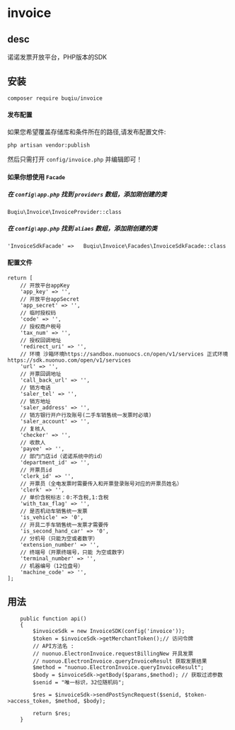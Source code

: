 # invoice

## desc

诺诺发票开放平台，PHP版本的SDK

## 安装

```
composer require buqiu/invoice
```

#### 发布配置

如果您希望覆盖存储库和条件所在的路径,请发布配置文件:

```shell script
php artisan vendor:publish
```

然后只需打开 `config/invoice.php` 并编辑即可！

#### 如果你想使用 `Facade`

##### 在 `config\app.php` 找到 `providers` 数组，添加刚创建的类

```
Buqiu\Invoice\InvoiceProvider::class
```

##### 在 `config\app.php` 找到 `aliaes` 数组，添加刚创建的类

```
'InvoiceSdkFacade' =>   Buqiu\Invoice\Facades\InvoiceSdkFacade::class
```

#### 配置文件

```
return [
    // 开放平台appKey
    'app_key' => '',
    // 开放平台appSecret
    'app_secret' => '',
    // 临时授权码
    'code' => '',
    // 授权商户税号
    'tax_num' => '',
    // 授权回调地址
    'redirect_uri' => '',
    // 环境 沙箱环境https://sandbox.nuonuocs.cn/open/v1/services 正式环境https://sdk.nuonuo.com/open/v1/services
    'url' => '',
    // 开票回调地址
    'call_back_url' => '',
    // 销方电话
    'saler_tel' => '',
    // 销方地址
    'saler_address' => '',
    // 销方银行开户行及账号(二手车销售统一发票时必填)
    'saler_account' => '',
    // 复核人
    'checker' => '',
    // 收款人
    'payee' => '',
    // 部门门店id（诺诺系统中的id）
    'department_id' => '',
    // 开票员id
    'clerk_id' => '',
    // 开票员（全电发票时需要传入和开票登录账号对应的开票员姓名）
    'clerk' => '',
    // 单价含税标志：0:不含税,1:含税
    'with_tax_flag' => '',
    // 是否机动车销售统一发票
    'is_vehicle' => '0',
    // 开具二手车销售统一发票才需要传
    'is_second_hand_car' => '0',
    // 分机号（只能为空或者数字）
    'extension_number' => '',
    // 终端号（开票终端号，只能 为空或数字）
    'terminal_number' => '',
    // 机器编号（12位盘号）
    'machine_code' => '',
];
```

## 用法

```
    public function api()
    {
        $invoiceSdk = new InvoiceSDK(config('invoice'));
        $token = $invoiceSdk->getMerchantToken();// 访问令牌
        // API方法名 :
        // nuonuo.ElectronInvoice.requestBillingNew 开具发票
        // nuonuo.ElectronInvoice.queryInvoiceResult 获取发票结果
        $method = "nuonuo.ElectronInvoice.queryInvoiceResult";
        $body = $invoiceSdk->getBody($params,$method); // 获取过滤参数
        $senid = "唯一标识，32位随机码";

        $res = $invoiceSdk->sendPostSyncRequest($senid, $token->access_token, $method, $body);

        return $res;
    }
```
